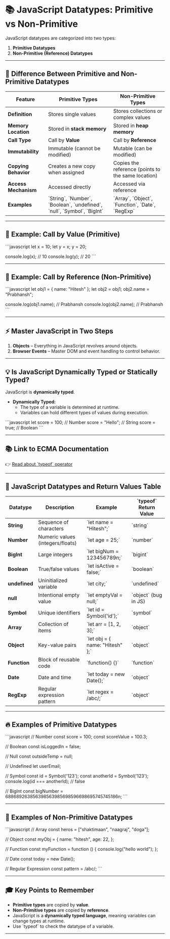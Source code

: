 
# 📚 JavaScript Datatypes: Primitive vs Non-Primitive

JavaScript datatypes are categorized into two types:

1. **Primitive Datatypes**  
2. **Non-Primitive (Reference) Datatypes**

---

## 📝 Difference Between Primitive and Non-Primitive Datatypes

| Feature                | Primitive Types                  | Non-Primitive Types             |
|------------------------|-----------------------------------|--------------------------------|
| **Definition**          | Stores single values             | Stores collections or complex values |
| **Memory Location**     | Stored in **stack memory**        | Stored in **heap memory** |
| **Call Type**           | Call by **Value**                 | Call by **Reference** |
| **Immutability**        | Immutable (cannot be modified)   | Mutable (can be modified) |
| **Copying Behavior**    | Creates a new copy when assigned | Copies the reference (points to the same location) |
| **Access Mechanism**    | Accessed directly                | Accessed via reference |
| **Examples**            | \`String\`, \`Number\`, \`Boolean\`, \`undefined\`, \`null\`, \`Symbol\`, \`BigInt\` | \`Array\`, \`Object\`, \`Function\`, \`Date\`, \`RegExp\` |

---

## 🎯 Example: Call by Value (Primitive)

\`\`\`javascript
let x = 10;
let y = x;
y = 20;

console.log(x); // 10
console.log(y); // 20
\`\`\`

---

## 🎯 Example: Call by Reference (Non-Primitive)

\`\`\`javascript
let obj1 = { name: "Hitesh" };
let obj2 = obj1;
obj2.name = "Prabhansh";

console.log(obj1.name); // Prabhansh
console.log(obj2.name); // Prabhansh
\`\`\`

---

## ⚡ Master JavaScript in Two Steps

1. **Objects** – Everything in JavaScript revolves around objects.
2. **Browser Events** – Master DOM and event handling to control behavior.

---

## 💡 Is JavaScript Dynamically Typed or Statically Typed?

JavaScript is **dynamically typed**.

- **Dynamically Typed:**  
   - The type of a variable is determined at runtime.
   - Variables can hold different types of values during execution.

\`\`\`javascript
let score = 100;       // Number
score = "Hello";       // String
score = true;          // Boolean
\`\`\`

---

## 📚 Link to ECMA Documentation

👉 [Read about \`typeof\` operator](https://262.ecma-international.org/#sec-typeof-operator)

---

## 🧩 JavaScript Datatypes and Return Values Table

| Datatype     | Description                   | Example                          | \`typeof\` Return Value |
|--------------|-------------------------------|----------------------------------|----------------------|
| **String**    | Sequence of characters        | \`let name = "Hitesh";\`           | \`string\`             |
| **Number**    | Numeric values (integers/floats) | \`let age = 25;\`                  | \`number\`             |
| **BigInt**    | Large integers                | \`let bigNum = 123456789n;\`       | \`bigint\`             |
| **Boolean**   | True/false values              | \`let isActive = false;\`          | \`boolean\`            |
| **undefined** | Uninitialized variable        | \`let city;\`                      | \`undefined\`          |
| **null**      | Intentional empty value       | \`let emptyVal = null;\`           | \`object\` (bug in JS) |
| **Symbol**    | Unique identifiers            | \`let id = Symbol('id');\`         | \`symbol\`             |
| **Array**     | Collection of items           | \`let arr = [1, 2, 3];\`           | \`object\`             |
| **Object**    | Key-value pairs                | \`let obj = { name: "Hitesh" };\`  | \`object\`             |
| **Function**  | Block of reusable code         | \`function() {}\`                  | \`function\`           |
| **Date**      | Date and time                  | \`let today = new Date();\`        | \`object\`             |
| **RegExp**    | Regular expression pattern     | \`let regex = /abc/;\`             | \`object\`             |

---

## 🔥 Examples of Primitive Datatypes

\`\`\`javascript
// Number
const score = 100;
const scoreValue = 100.3;

// Boolean
const isLoggedIn = false;

// Null
const outsideTemp = null;

// Undefined
let userEmail;

// Symbol
const id = Symbol('123');
const anotherId = Symbol('123');
console.log(id === anotherId); // false

// BigInt
const bigNumber = 688689263856398563985698596698695745745186n;
\`\`\`

---

## 🚀 Examples of Non-Primitive Datatypes

\`\`\`javascript
// Array
const heros = ["shaktimaan", "naagraj", "doga"];

// Object
const myObj = {
    name: "hitesh",
    age: 22,
};

// Function
const myFunction = function () {
    console.log("hello world");
};

// Date
const today = new Date();

// Regular Expression
const pattern = /abc/;
\`\`\`

---

## 🎓 Key Points to Remember

- **Primitive types** are copied by **value**.
- **Non-Primitive types** are copied by **reference**.
- JavaScript is a **dynamically typed language**, meaning variables can change types at runtime.
- Use \`typeof\` to check the datatype of a variable.

---